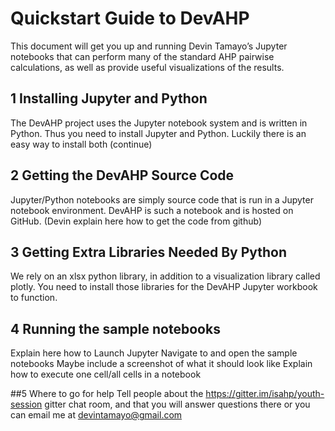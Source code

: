 # Quickstart Guide to DevAHP
This document will get you up and running Devin Tamayo’s Jupyter notebooks that can 
perform many of the standard AHP pairwise calculations, as well as provide useful visualizations of the results.

## 1 Installing Jupyter and Python
The DevAHP project uses the Jupyter notebook system and is written in Python.  Thus you need to install Jupyter and Python.  Luckily there is an easy way to install both (continue)

## 2 Getting the DevAHP Source Code
Jupyter/Python notebooks are simply source code that is run in a Jupyter notebook environment.  DevAHP is such a notebook and is hosted on GitHub.  (Devin explain here how to get the code from github)

## 3 Getting Extra Libraries Needed By Python
We rely on an xlsx python library, in addition to a visualization library called plotly.  You need to install those libraries for the DevAHP Jupyter workbook to function.

## 4 Running the sample notebooks
Explain here how to
Launch Jupyter
Navigate to and open the sample notebooks
Maybe include a screenshot of what it should look like
Explain how to execute one cell/all cells in a notebook

##5 Where to go for help
Tell people about the https://gitter.im/isahp/youth-session gitter chat room, and that you will answer questions there or you can email me at devintamayo@gmail.com
